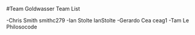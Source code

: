 #Team Goldwasser Team List

-Chris Smith smithc279
-Ian Stolte IanStolte
-Gerardo Cea ceag1
-Tam Le Philosocode